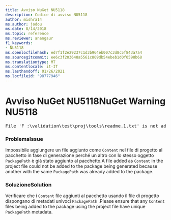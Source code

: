 ```yaml
---
title: Avviso NuGet NU5118
description: Codice di avviso NU5118
author: mishra14
ms.author: jodou
ms.date: 8/14/2018
ms.topic: reference
ms.reviewer: anangaur
f1_keywords:
- NU5118
ms.openlocfilehash: ed7f1f2e29237c1d3b964eb007c3d8c5f843a7a4
ms.sourcegitcommit: ee6c3f203648a5561c809db54ebeb1d0f0598b68
ms.translationtype: MT
ms.contentlocale: it-IT
ms.lasthandoff: 01/26/2021
ms.locfileid: "98777946"
---
```

# <a name="nuget-warning-nu5118"></a><span data-ttu-id="22131-103">Avviso NuGet NU5118</span><span class="sxs-lookup"><span data-stu-id="22131-103">NuGet Warning NU5118</span></span>
<pre>File 'F :\validation\test\proj\tools\readme.1.txt' is not added because the package already contains file 'tools\readme.txt'</pre>

### <a name="issue"></a><span data-ttu-id="22131-104">Problema</span><span class="sxs-lookup"><span data-stu-id="22131-104">Issue</span></span>

<span data-ttu-id="22131-105">Impossibile aggiungere un file aggiunto come `Content` nel file di progetto al pacchetto in fase di generazione perché un altro con lo stesso oggetto `PackagePath` è già stato aggiunto al pacchetto.</span><span class="sxs-lookup"><span data-stu-id="22131-105">A file added as `Content` in the project file could not be added to the package being generated because another with the same `PackagePath` was already added to the package.</span></span>


### <a name="solution"></a><span data-ttu-id="22131-106">Soluzione</span><span class="sxs-lookup"><span data-stu-id="22131-106">Solution</span></span>

<span data-ttu-id="22131-107">Verificare che i `Content` file aggiunti al pacchetto usando il file di progetto dispongano di metadati univoci `PackagePath` .</span><span class="sxs-lookup"><span data-stu-id="22131-107">Please ensure that any `Content` files being added to the package using the project file have unique `PackagePath` metadata.</span></span>


